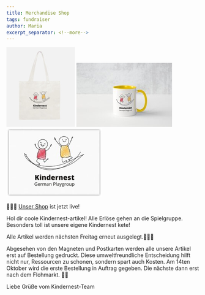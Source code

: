 ```yaml
---
title: Merchandise Shop
tags: fundraiser
author: Maria
excerpt_separator: <!--more-->
---
```

![Tote bag with "Kindernest" print](/assets/posts/merch-tote-bag.jpg)
![Mug with "Kindernest" print](/assets/posts/merch-tasse.jpg)
![Postcard with "Kindernest" print](/assets/posts/merch-postkarte.jpg)

🛒✨🎉 [Unser Shop](https://form.jotform.com/kindernest/shop) ist jetzt live!

Hol dir coole Kindernest-artikel! Alle Erlöse gehen an die Spielgruppe. Besonders toll ist unsere eigene Kindernest kete!
<!--more-->

Alle Artikel werden nächsten Freitag erneut ausgelegt.🧒🏫🌈

Abgesehen von den Magneten und Postkarten werden alle unsere Artikel erst auf Bestellung gedruckt. Diese umweltfreundliche Entscheidung hilft nicht nur, Ressourcen zu schonen, sondern spart auch Kosten. Am 14ten Oktober wird die erste Bestellung in Auftrag gegeben. Die nächste dann erst nach dem Flohmarkt. 
🌿💚

Liebe Grüße vom Kindernest-Team